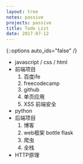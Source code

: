 ```yaml
---
layout: tree
notes: passive
projects: passive
title: Todo List
date: 2017-07-12
---
```



{::options auto_ids="false" /}


* javascript / css / html
* 前端项目
  1. 百度ife
  2. freecodecamp
  3. github
  4. 单页应用
  5. XSS 前端安全
* python
* 后端项目
  1. 博客
  2. web框架 bottle flask
  3. 爬虫
  4. 全栈
* HTTP原理

